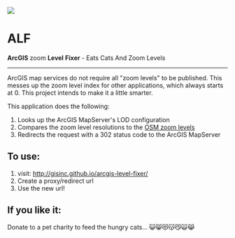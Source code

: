 ![](http://img2.wikia.nocookie.net/__cb20110128060130/alf/images/9/92/Cat_sandwich.jpg)
# ALF
 **ArcGIS** zoom **Level** **Fixer** - Eats Cats And Zoom Levels


---

ArcGIS map services do not require all "zoom levels" to be published. This messes up the zoom level index for other applications, which always starts at 0. This project intends to make it a little smarter.

This application does the following:

1. Looks up the ArcGIS MapServer's LOD configuration
2. Compares the zoom level resolutions to the [OSM zoom levels](http://wiki.openstreetmap.org/wiki/Zoom_levels) 
3. Redirects the request with a 302 status code to the ArcGIS MapServer


To use:
-----------

1. visit: http://gisinc.github.io/arcgis-level-fixer/
2. Create a proxy/redirect url
3. Use the new url!
 
If you like it:
---

Donate to a pet charity to feed the hungry cats...
:smiley_cat::smile_cat::heart_eyes_cat::kissing_cat::smirk_cat::scream_cat::joy_cat:
